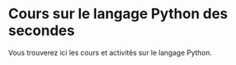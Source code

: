 # Cours sur le langage Python des secondes

Vous trouverez ici les cours et activités sur le langage Python. 

